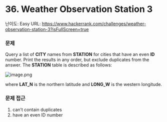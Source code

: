 # 36. Weather Observation Station 3

난이도: Easy
URL: https://www.hackerrank.com/challenges/weather-observation-station-3?isFullScreen=true

### 문제

Query a list of **CITY** names from **STATION** for cities that have an even **ID**  number. Print the results in any order, but exclude duplicates from the answer. The **STATION** table is described as follows:

![image.png](36%20Weather%20Observation%20Station%203%20150bdab641518073b94ffb3f87ca84ec/image.png)

where **LAT_N** is the northern latitude and **LONG_W** is the western longitude.

### 문제 접근

1. can’t contain duplicates
2. have an even ID number